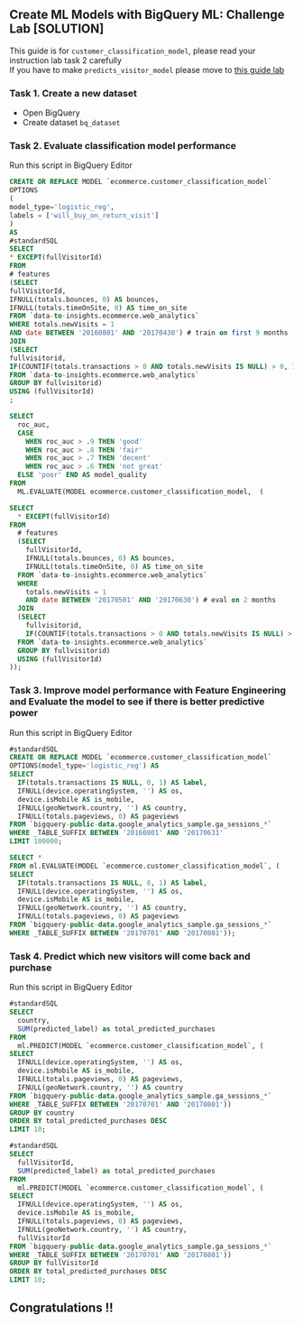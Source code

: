 ## Create ML Models with BigQuery ML: Challenge Lab [SOLUTION]
This guide is for ```customer_classification_model```, please read your instruction lab task 2 carefully <br/>
If you have to make ```predicts_visitor_model``` please move to [this guide lab](https://github.com/cloudlabguru/gcp-cloudskillboost/blob/main/Create%20ML%20Models%20with%20BigQuery%20ML/%5Bpredicts_visitor_model%5D%20Create%20ML%20Models%20with%20BigQuery%20ML%3A%20Challenge%20Lab.md)

### Task 1. Create a new dataset
* Open BigQuery
* Create dataset ```bq_dataset```

### Task 2. Evaluate classification model performance
Run this script in BigQuery Editor
```sql
CREATE OR REPLACE MODEL `ecommerce.customer_classification_model`
OPTIONS
(
model_type='logistic_reg',
labels = ['will_buy_on_return_visit']
)
AS
#standardSQL
SELECT
* EXCEPT(fullVisitorId)
FROM
# features
(SELECT
fullVisitorId,
IFNULL(totals.bounces, 0) AS bounces,
IFNULL(totals.timeOnSite, 0) AS time_on_site
FROM `data-to-insights.ecommerce.web_analytics`
WHERE totals.newVisits = 1
AND date BETWEEN '20160801' AND '20170430') # train on first 9 months
JOIN
(SELECT
fullvisitorid,
IF(COUNTIF(totals.transactions > 0 AND totals.newVisits IS NULL) > 0, 1, 0) AS will_buy_on_return_visit
FROM `data-to-insights.ecommerce.web_analytics`
GROUP BY fullvisitorid)
USING (fullVisitorId)
;

SELECT
  roc_auc,
  CASE
    WHEN roc_auc > .9 THEN 'good'
    WHEN roc_auc > .8 THEN 'fair'
    WHEN roc_auc > .7 THEN 'decent'
    WHEN roc_auc > .6 THEN 'not great'
  ELSE 'poor' END AS model_quality
FROM
  ML.EVALUATE(MODEL ecommerce.customer_classification_model,  (

SELECT
  * EXCEPT(fullVisitorId)
FROM
  # features
  (SELECT
    fullVisitorId,
    IFNULL(totals.bounces, 0) AS bounces,
    IFNULL(totals.timeOnSite, 0) AS time_on_site
  FROM `data-to-insights.ecommerce.web_analytics`
  WHERE
    totals.newVisits = 1
    AND date BETWEEN '20170501' AND '20170630') # eval on 2 months
  JOIN
  (SELECT
    fullvisitorid,
    IF(COUNTIF(totals.transactions > 0 AND totals.newVisits IS NULL) > 0, 1, 0) AS will_buy_on_return_visit
  FROM `data-to-insights.ecommerce.web_analytics`
  GROUP BY fullvisitorid)
  USING (fullVisitorId)
));
```

### Task 3. Improve model performance with Feature Engineering and Evaluate the model to see if there is better predictive power
Run this script in BigQuery Editor
```sql
#standardSQL
CREATE OR REPLACE MODEL `ecommerce.customer_classification_model`
OPTIONS(model_type='logistic_reg') AS
SELECT
  IF(totals.transactions IS NULL, 0, 1) AS label,
  IFNULL(device.operatingSystem, '') AS os,
  device.isMobile AS is_mobile,
  IFNULL(geoNetwork.country, '') AS country,
  IFNULL(totals.pageviews, 0) AS pageviews
FROM `bigquery-public-data.google_analytics_sample.ga_sessions_*`
WHERE _TABLE_SUFFIX BETWEEN '20160801' AND '20170631'
LIMIT 100000;

SELECT *
FROM ml.EVALUATE(MODEL `ecommerce.customer_classification_model`, (
SELECT
  IF(totals.transactions IS NULL, 0, 1) AS label,
  IFNULL(device.operatingSystem, '') AS os,
  device.isMobile AS is_mobile,
  IFNULL(geoNetwork.country, '') AS country,
  IFNULL(totals.pageviews, 0) AS pageviews
FROM `bigquery-public-data.google_analytics_sample.ga_sessions_*`
WHERE _TABLE_SUFFIX BETWEEN '20170701' AND '20170801'));
```

### Task 4. Predict which new visitors will come back and purchase
Run this script in BigQuery Editor
```sql
#standardSQL
SELECT
  country,
  SUM(predicted_label) as total_predicted_purchases
FROM
  ml.PREDICT(MODEL `ecommerce.customer_classification_model`, (
SELECT
  IFNULL(device.operatingSystem, '') AS os,
  device.isMobile AS is_mobile,
  IFNULL(totals.pageviews, 0) AS pageviews,
  IFNULL(geoNetwork.country, '') AS country
FROM `bigquery-public-data.google_analytics_sample.ga_sessions_*`
WHERE _TABLE_SUFFIX BETWEEN '20170701' AND '20170801'))
GROUP BY country
ORDER BY total_predicted_purchases DESC
LIMIT 10;

#standardSQL
SELECT
  fullVisitorId,
  SUM(predicted_label) as total_predicted_purchases
FROM
  ml.PREDICT(MODEL `ecommerce.customer_classification_model`, (
SELECT
  IFNULL(device.operatingSystem, '') AS os,
  device.isMobile AS is_mobile,
  IFNULL(totals.pageviews, 0) AS pageviews,
  IFNULL(geoNetwork.country, '') AS country,
  fullVisitorId
FROM `bigquery-public-data.google_analytics_sample.ga_sessions_*`
WHERE _TABLE_SUFFIX BETWEEN '20170701' AND '20170801'))
GROUP BY fullVisitorId
ORDER BY total_predicted_purchases DESC
LIMIT 10;
```

## Congratulations !! 
